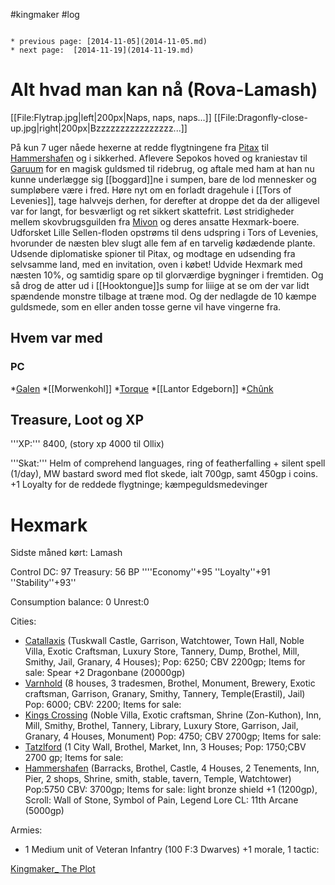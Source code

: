 #kingmaker #log

```ad-info

* previous page: [2014-11-05](2014-11-05.md)
* next page:  [2014-11-19](2014-11-19.md) 
```

# Alt hvad man kan nå (Rova-Lamash)    
 
[[File:Flytrap.jpg|left|200px|Naps, naps, naps...]]
[[File:Dragonfly-close-up.jpg|right|200px|Bzzzzzzzzzzzzzzzz...]]
På kun 7 uger nåede hexerne at redde flygtningene fra [Pitax](Pitax.md) til [Hammershafen](Hammershafen.md) og i sikkerhed. Aflevere Sepokos hoved og kraniestav til [Garuum](Garuum.md) for en magisk guldsmed til ridebrug, og aftale med ham at han nu kunne underlægge sig [[boggard]]ne i sumpen, bare de lod mennesker og sumpløbere være i fred. Høre nyt om en forladt dragehule i [[Tors of Levenies]], tage halvvejs derhen, for derefter at droppe det da der alligevel var for langt, for besværligt og ret sikkert skattefrit. Løst stridigheder mellem skovbrugsguilden fra [Mivon](Mivon.md) og deres ansatte Hexmark-boere. Udforsket Lille Sellen-floden opstrøms til dens udspring i Tors of Levenies, hvorunder de næsten blev slugt alle fem af en tarvelig kødædende plante. Udsende diplomatiske spioner til Pitax, og modtage en udsending fra selvsamme land, med en invitation, oven i købet! Udvide Hexmark med næsten 10%, og samtidig spare op til glorværdige bygninger i fremtiden. Og så drog de atter ud i [[Hooktongue]]s sump for liiige at se om der var lidt spændende monstre tilbage at træne mod. Og der nedlagde de 10 kæmpe guldsmede, som en eller anden tosse gerne vil have vingerne fra.
 
## Hvem var med 
### PC 
 
*[Galen](Galen%20Jabir.md)
*[[Morwenkohl]]
*[Torque](Torque%20Firebrand.md)
*[[Lantor Edgeborn]]
*[Chûnk](Chûnk%20Van%20Der%20Hamer.md)
## Treasure, Loot og XP 
'''XP:''' 8400, (story xp 4000 til Ollix)
'''Skat:'''  Helm of comprehend languages, ring of featherfalling + silent spell (1/day), MW bastard sword med flot skede, ialt 700gp, samt 450gp i coins. 
+1 Loyalty for de reddede flygtninge; kæmpeguldsmedevinger
# Hexmark  
Sidste måned kørt: Lamash
 
Control DC: 97 Treasury:  56 BP 
 ''''Economy''+95 ''Loyalty''+91 ''Stability''+93'' 
Consumption balance: 0 Unrest:0
Cities:
* [Catallaxis](Catallaxis.md) (Tuskwall Castle, Garrison, Watchtower, Town Hall, Noble Villa, Exotic Craftsman, Luxury Store, Tannery, Dump, Brothel, Mill, Smithy, Jail, Granary, 4 Houses); Pop: 6250; CBV 2200gp; Items for sale: Spear +2 Dragonbane (20000gp)
* [Varnhold](Varnhold.md) (8 houses, 3 tradesmen, Brothel, Monument, Brewery, Exotic craftsman, Garrison, Granary, Smithy, Tannery, Temple(Erastil), Jail) Pop: 6000; CBV: 2200; Items for sale: 
* [Kings Crossing](Kings%20Crossing.md) (Noble Villa, Exotic    craftsman, Shrine (Zon-Kuthon), Inn, Mill, Smithy, Brothel, Tannery, Library, Luxury Store, Garrison, Jail, Granary, 4 Houses, Monument) Pop: 4750; CBV 2700gp; Items for sale: 
* [Tatzlford](Tatzlford.md) (1 City Wall, Brothel, Market, Inn, 3 Houses; Pop: 1750;CBV 2700 gp; Items for sale:
* [Hammershafen](Hammershafen.md) (Barracks, Brothel, Castle, 4 Houses, 2 Tenements, Inn, Pier, 2 shops, Shrine, smith, stable, tavern, Temple, Watchtower) Pop:5750 CBV: 3700gp; Items for sale: light bronze shield +1 (1200gp), Scroll: Wall of Stone, Symbol of Pain, Legend Lore CL: 11th Arcane (5000gp)
Armies:
* 1 Medium unit of Veteran Infantry (100 F:3 Dwarves) +1 morale, 1 tactic: 
[Kingmaker_ The Plot](Kingmaker_%20The%20Plot.md)
